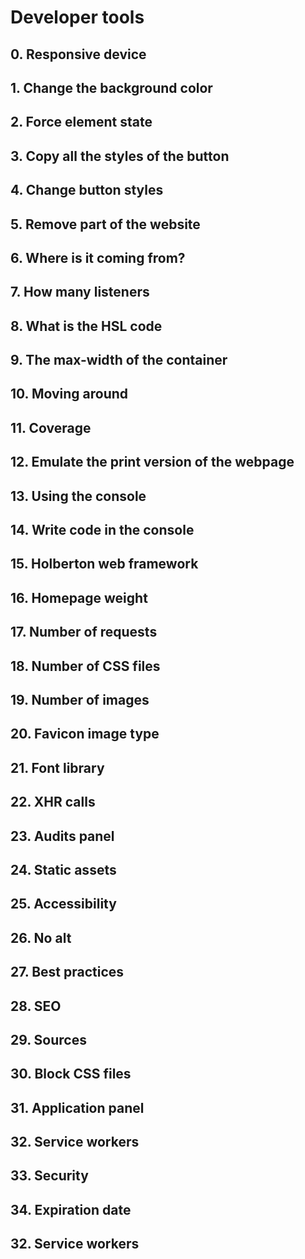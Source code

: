 # Developer tools

## 0. Responsive device
## 1. Change the background color
## 2. Force element state
## 3. Copy all the styles of the button
## 4. Change button styles
## 5. Remove part of the website
## 6. Where is it coming from?
## 7. How many listeners
## 8. What is the HSL code
## 9. The max-width of the container
## 10. Moving around
## 11. Coverage
## 12. Emulate the print version of the webpage
## 13. Using the console
## 14. Write code in the console
## 15. Holberton web framework
## 16. Homepage weight
## 17. Number of requests
## 18. Number of CSS files
## 19. Number of images
## 20. Favicon image type
## 21. Font library
## 22. XHR calls
## 23. Audits panel
## 24. Static assets
## 25. Accessibility
## 26. No alt
## 27. Best practices
## 28. SEO
## 29. Sources
## 30. Block CSS files
## 31. Application panel
## 32. Service workers
## 33. Security
## 34. Expiration date
## 32. Service workers
